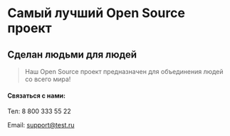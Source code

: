 # Самый лучший Open Source проект

## Сделан людьми для людей

> Наш Open Source проект предназначен для объединения людей со всего мира!

#### Связаться с нами:
Тел: 8 800 333 55 22

Email: support@test.ru

